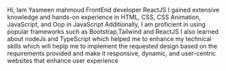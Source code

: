 Hi, Iam Yasmeen mahmoud FrontEnd developer ReactJS 
I gained extensive knowledge and hands-on experience in HTML, CSS, CSS Animation, JavaScript, and Oop in JavaScript
Additionally, I am proficient in using popular frameworks such as Bootstrap,Tailwind and ReactJS 
I also learned about nodeJs and TypeScript which helped me to enhance my technical skills 
which will heplp me to implement the requested design based on the requirements 
provided and make it responsive, dynamic, and user-centric websites that enhance user experience



